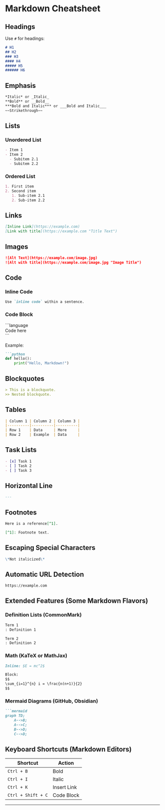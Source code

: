 # Markdown Cheatsheet

## Headings
Use `#` for headings:
```markdown
# H1
## H2
### H3
#### H4
##### H5
###### H6
```

## Emphasis
```markdown
*Italic* or _Italic_  
**Bold** or __Bold__  
***Bold and Italic*** or ___Bold and Italic___  
~~Strikethrough~~
```

## Lists

### Unordered List
```markdown
- Item 1
- Item 2
  - Subitem 2.1
  - Subitem 2.2
```

### Ordered List
```markdown
1. First item
2. Second item
   1. Sub-item 2.1
   2. Sub-item 2.2
```

## Links
```markdown
[Inline Link](https://example.com)  
[Link with title](https://example.com "Title Text")
```

## Images
```markdown
![Alt Text](https://example.com/image.jpg)  
![Alt with title](https://example.com/image.jpg "Image Title")
```

## Code

### Inline Code
```markdown
Use `inline code` within a sentence.
```

### Code Block
\`\`\`language  
Code here  
\`\`\`

Example:

```markdown
```python
def hello():
    print("Hello, Markdown!")
```

## Blockquotes

```markdown
> This is a blockquote.
>> Nested blockquote.
```

## Tables
```markdown
| Column 1 | Column 2 | Column 3 |
|----------|----------|----------|
| Row 1    | Data     | More     |
| Row 2    | Example  | Data     |
```

## Task Lists
```markdown
- [x] Task 1
- [ ] Task 2
- [ ] Task 3
```

## Horizontal Line
```markdown
---
```

## Footnotes
```markdown
Here is a reference[^1].

[^1]: Footnote text.
```

## Escaping Special Characters
```markdown
\*Not italicized\*
```

## Automatic URL Detection
```markdown
https://example.com
```

## Extended Features (Some Markdown Flavors)

### Definition Lists (CommonMark)
```markdown
Term 1
: Definition 1

Term 2
: Definition 2
```

### Math (KaTeX or MathJax)
```markdown
Inline: $E = mc^2$

Block:
$$
\sum_{i=1}^{n} i = \frac{n(n+1)}{2}
$$
```

### Mermaid Diagrams (GitHub, Obsidian)
```markdown
```mermaid
graph TD;
    A-->B;
    A-->C;
    B-->D;
    C-->D;
```


## Keyboard Shortcuts (Markdown Editors)

| Shortcut | Action |
|----------|--------|
| `Ctrl + B` | Bold |
| `Ctrl + I` | Italic |
| `Ctrl + K` | Insert Link |
| `Ctrl + Shift + C` | Code Block |

---

